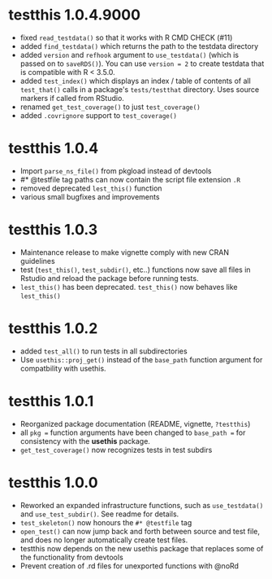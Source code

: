 # testthis 1.0.4.9000

* fixed `read_testdata()` so that it works with R CMD CHECK (#11)
* added `find_testdata()` which returns the path to the testdata directory
* added `version` and `refhook` argument to `use_testdata()` (which is passed
  on to `saveRDS()`). You can use `version = 2` to create testdata that is
  compatible with R < 3.5.0.
* added `test_index()` which displays an index / table of contents of all 
  `test_that()` calls in a package's `tests/testthat` directory. Uses
  source markers if called from RStudio.
* renamed `get_test_coverage()` to just `test_coverage()`
* added `.covrignore` support to `test_coverage()`



# testthis 1.0.4

* Import `parse_ns_file()` from pkgload instead of devtools
* #* @testfile tag paths can now contain the script file extension `.R`
* removed deprecated `lest_this()` function
* various small bugfixes and improvements



# testthis 1.0.3

* Maintenance release to make vignette comply with new CRAN guidelines
* test (`test_this()`, `test_subdir()`, etc..) functions now save all files in 
  Rstudio and reload the package before running tests.
* `lest_this()` has been deprecated. `test_this()` now behaves like 
  `lest_this()`
  
  
  

# testthis 1.0.2

* added `test_all()` to run tests in all subdirectories
* Use `usethis::proj_get()` instead of the `base_path` function argument for
  compatbility with usethis.




# testthis 1.0.1

* Reorganized package documentation (README, vignette, `?testthis`)
* all `pkg =` function arguments have been changed to `base_path =` for
  consistency with the **usethis** package.
* `get_test_coverage()` now recognizes tests in test subdirs




# testthis 1.0.0

* Reworked an expanded infrastructure functions, such as `use_testdata()` and
  `use_test_subdir()`. See readme for details.
* `test_skeleton()` now honours the `#* @testfile` tag
* `open_test()` can now jump back and forth between source and test file, and
  does no longer automatically create test files.
* testthis now depends on the new usethis package that replaces some of the
  functionality from devtools
* Prevent creation of .rd files for unexported functions with @noRd
